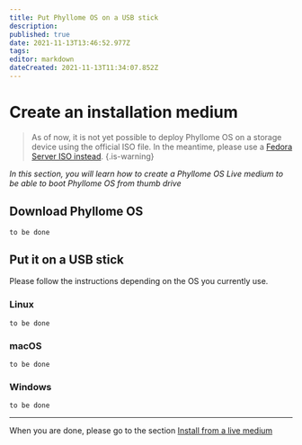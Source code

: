 ```yaml
---
title: Put Phyllome OS on a USB stick
description: 
published: true
date: 2021-11-13T13:46:52.977Z
tags: 
editor: markdown
dateCreated: 2021-11-13T11:34:07.852Z
---
```


# Create an installation medium

> As of now, it is not yet possible to deploy Phyllome OS on a storage device using the official ISO file. In the meantime, please use a [Fedora Server ISO instead](https://getfedora.org/en/server/).
{.is-warning}

*In this section, you will learn how to create a Phyllome OS Live medium to be able to boot Phyllome OS from thumb drive*

## Download Phyllome OS

`to be done`

## Put it on a USB stick

Please follow the instructions depending on the OS you currently use.

### Linux

`to be done`

### macOS

`to be done`

### Windows 

`to be done`

---

When you are done, please go to the section [Install from a live medium](/deploy/live)